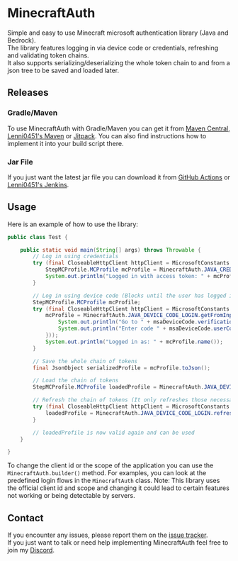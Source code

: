 # MinecraftAuth
Simple and easy to use Minecraft microsoft authentication library (Java and Bedrock).  
The library features logging in via device code or credentials, refreshing and validating token chains.  
It also supports serializing/deserializing the whole token chain to and from a json tree to be saved and loaded later.

## Releases
### Gradle/Maven
To use MinecraftAuth with Gradle/Maven you can get it from [Maven Central](https://mvnrepository.com/artifact/net.raphimc/MinecraftAuth), [Lenni0451's Maven](https://maven.lenni0451.net/#/releases/net/raphimc/MinecraftAuth) or [Jitpack](https://jitpack.io/#RaphiMC/MinecraftAuth).
You can also find instructions how to implement it into your build script there.

### Jar File
If you just want the latest jar file you can download it from [GitHub Actions](https://github.com/RaphiMC/MinecraftAuth/actions/workflows/build.yml) or [Lenni0451's Jenkins](https://build.lenni0451.net/job/MinecraftAuth/).

## Usage
Here is an example of how to use the library:
```java
public class Test {

    public static void main(String[] args) throws Throwable {
        // Log in using credentials
        try (final CloseableHttpClient httpClient = MicrosoftConstants.createHttpClient()) {
            StepMCProfile.MCProfile mcProfile = MinecraftAuth.JAVA_CREDENTIALS_LOGIN.getFromInput(httpClient, new StepCredentialsMsaCode.MsaCredentials("email@test.com", "P4ssw0rd"));
            System.out.println("Logged in with access token: " + mcProfile.prevResult().prevResult().access_token());
        }

        // Log in using device code (Blocks until the user has logged in or timeout is reached)
        StepMCProfile.MCProfile mcProfile;
        try (final CloseableHttpClient httpClient = MicrosoftConstants.createHttpClient()) {
            mcProfile = MinecraftAuth.JAVA_DEVICE_CODE_LOGIN.getFromInput(httpClient, new StepMsaDeviceCode.MsaDeviceCodeCallback(msaDeviceCode -> {
                System.out.println("Go to " + msaDeviceCode.verificationUri());
                System.out.println("Enter code " + msaDeviceCode.userCode());
            }));
            System.out.println("Logged in as: " + mcProfile.name());
        }

        // Save the whole chain of tokens
        final JsonObject serializedProfile = mcProfile.toJson();

        // Load the chain of tokens
        StepMCProfile.MCProfile loadedProfile = MinecraftAuth.JAVA_DEVICE_CODE_LOGIN.fromJson(serializedProfile);

        // Refresh the chain of tokens (It only refreshes those necessary)
        try (final CloseableHttpClient httpClient = MicrosoftConstants.createHttpClient()) {
            loadedProfile = MinecraftAuth.JAVA_DEVICE_CODE_LOGIN.refresh(httpClient, mcProfile);
        }

        // loadedProfile is now valid again and can be used
    }

}
```
To change the client id or the scope of the application you can use the ``MinecraftAuth.builder()`` method.
For examples, you can look at the predefined login flows in the ``MinecraftAuth`` class. Note: This library uses the official client id and scope and changing it could lead to certain features not working or being detectable by servers.

## Contact
If you encounter any issues, please report them on the
[issue tracker](https://github.com/RaphiMC/MinecraftAuth/issues).  
If you just want to talk or need help implementing MinecraftAuth feel free to join my
[Discord](https://discord.gg/dCzT9XHEWu).
